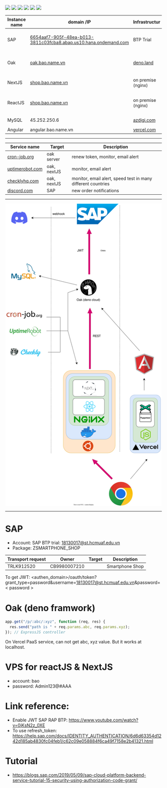 [![](https://img.shields.io/appveyor/build/gruntjs/grunt)](https://shop.bao.name.vn)
[![](https://img.shields.io/cirrus/github/flutter/flutter)](https://shop.bao.name.vn)
[![](https://img.shields.io/badge/tests-100%25-brightgreen)](https://shop.bao.name.vn)
[![](https://img.shields.io/badge/docs-passing-brightgreen)](https://shop.bao.name.vn)
[![](https://img.shields.io/badge/style-plastic-green.svg?longCache=true&style=plastic)](https://shop.bao.name.vn)
[![](https://img.shields.io/github/stars/badges/shields.svg?style=social)](https://shop.bao.name.vn)

| Instance name | domain /IP                                                                                                                                   | Infrastructur                    | Description                                | Note                        | status  |
| ------------- | -------------------------------------------------------------------------------------------------------------------------------------------- | -------------------------------- | ------------------------------------------ | --------------------------- | ------- |
| SAP           | [6654aaf7-905f-48ea-b013-3811c03fcba8.abap.us10.hana.ondemand.com](https://6654aaf7-905f-48ea-b013-3811c03fcba8.abap.us10.hana.ondemand.com) | BTP Trial                        |                                            | Domain not contain "_-web_" | Online  |
| Oak           | [oak.bao.name.vn](https://oak.bao.name.vn)                                                                                                   | [deno.land](https://deno.land)   | Bypass CORS, Authorization (JWT)           |                             | Online  |
| NextJS        | [shop.bao.name.vn](https://shop.bao.name.vn)                                                                                                 | on premise (nginx)               | Home page, Product detail.                 |                             | Offline |
| ReactJS       | [shop.bao.name.vn](https://shop.bao.name.vn)                                                                                                 | on premise (nginx)               | Profile page, order page, login page, etc. |                             | Offline |
| MySQL         | 45.252.250.6                                                                                                                                 | [azdigi.com](https://azdigi.com) | logger for Oak                             |                             | Online  |
| Angular       | angular.bao.name.vn                                                                                                                          | [vercel.com](https://vercel.com) | beta phase                                 |                             | Online  |

---

| Service name                               | Target      | Description                                                  |
| ------------------------------------------ | ----------- | ------------------------------------------------------------ |
| [cron-job.org](https://cron-job.org)       | oak server  | renew token, monitor, email alert                            |
| [uptimerobot.com](https://uptimerobot.com) | oak, nextJS | monitor, email alert                                         |
| [checklyhq.com](https://checklyhq.com)     | oak, nextJS | monitor, email alert, speed test in many different countries |
| [discord.com](https://discord.com)         | SAP         | new order notifications                                      |

---

![img](https://github.com/Thanh-Bao/smartphone_shop/blob/5de0ff74db9a3b28e5d403c8e36cf50e9b097d7d/oak.bao.name.vn.drawio.svg)

---

# SAP

- Account: SAP BTP trial: 18130017@st.hcmuaf.edu.vn
- Package: ZSMARTPHONE_SHOP

| Transport request | Owner        | Target | Description     |
| ----------------- | ------------ | ------ | --------------- |
| TRLK912520        | CB9980007210 |        | Smartphone Shop |

To get JWT: <authen_domain>/oauth/token?grant_type=password&username=18130017@st.hcmuaf.edu.vn&password=< password >

# Oak (deno framwork)

```javascript
app.get("/p/:abc/:xyz", function (req, res) {
  res.send("path is " + req.params.abc, req.params.xyz);
}); // ExpressJS controller
```

On Vercel PaaS service, can not get abc, xyz value. But it works at localhost.

# VPS for reactJS & NextJS

- account: bao
- password: Admin123@#AAA

# Link reference:

- Enable JWT SAP RAP BTP: https://www.youtube.com/watch?v=0jKsN2z_0XE
- To use refresh_token: https://help.sap.com/docs/IDENTITY_AUTHENTICATION/6d6d63354d1242d185ab4830fc04feb1/c62c09e058884f6ca49f7158e2b41321.html

# Tutorial

- https://blogs.sap.com/2019/05/09/sap-cloud-platform-backend-service-tutorial-15-security-using-authorization-code-grant/
